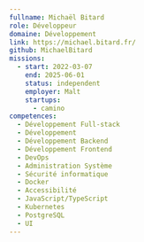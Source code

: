```yaml
---
fullname: Michaël Bitard
role: Développeur
domaine: Développement
link: https://michael.bitard.fr/
github: MichaelBitard
missions:
  - start: 2022-03-07
    end: 2025-06-01
    status: independent
    employer: Malt
    startups:
      - camino
competences:
  - Développement Full-stack
  - Développement
  - Développement Backend
  - Développement Frontend
  - DevOps
  - Administration Système
  - Sécurité informatique
  - Docker
  - Accessibilité
  - JavaScript/TypeScript
  - Kubernetes
  - PostgreSQL
  - UI
---
```

